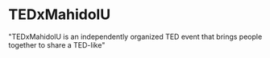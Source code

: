 # TEDxMahidolU

"TEDxMahidolU is an independently organized TED event that brings people together to share a TED-like"